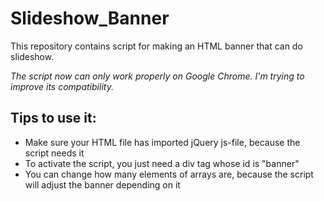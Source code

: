 # Slideshow_Banner
This repository contains script for making an HTML banner that can do slideshow.

<i>The script now can only work properly on Google Chrome. I'm trying to improve its compatibility.</i>

<h2>Tips to use it:</h2>
<ul>
  <li>Make sure your HTML file has imported jQuery js-file, because the script needs it</li>
  <li>To activate the script, you just need a div tag whose id is "banner"</li>
  <li>You can change how many elements of arrays are, because the script will adjust the banner depending on it</li>
</ul>
